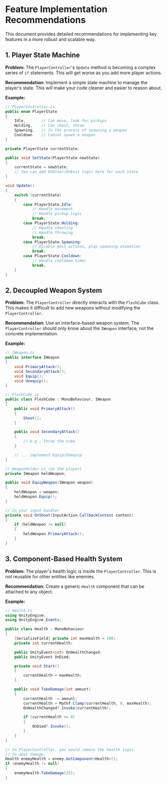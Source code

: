 
# Feature Implementation Recommendations

This document provides detailed recommendations for implementing key features in a more robust and scalable way.

## 1. Player State Machine

**Problem:** The `PlayerController`'s `Update` method is becoming a complex series of `if` statements. This will get worse as you add more player actions.

**Recommendation:** Implement a simple state machine to manage the player's state. This will make your code cleaner and easier to reason about.

**Example:**

```csharp
// PlayerController.cs
public enum PlayerState
{
    Idle,       // Can move, look for pickups
    Holding,    // Can shoot, throw
    Spawning,   // In the process of spawning a weapon
    Cooldown    // Cannot spawn a weapon
}

private PlayerState currentState;

public void SetState(PlayerState newState)
{
    currentState = newState;
    // You can add OnEnter/OnExit logic here for each state
}

void Update()
{
    switch (currentState)
    {
        case PlayerState.Idle:
            // Handle movement
            // Handle pickup logic
            break;
        case PlayerState.Holding:
            // Handle shooting
            // Handle throwing
            break;
        case PlayerState.Spawning:
            // Disable most actions, play spawning animation
            break;
        case PlayerState.Cooldown:
            // Handle cooldown timer
            break;
    }
}
```

## 2. Decoupled Weapon System

**Problem:** The `PlayerController` directly interacts with the `FleshCube` class. This makes it difficult to add new weapons without modifying the `PlayerController`.

**Recommendation:** Use an interface-based weapon system. The `PlayerController` should only know about the `IWeapon` interface, not the concrete implementation.

**Example:**

```csharp
// IWeapon.cs
public interface IWeapon
{
    void PrimaryAttack();
    void SecondaryAttack();
    void Equip();
    void Unequip();
}

// FleshCube.cs
public class FleshCube : MonoBehaviour, IWeapon
{
    public void PrimaryAttack()
    {
        Shoot();
    }

    public void SecondaryAttack()
    {
        // e.g., throw the cube
    }

    // ... implement Equip/Unequip
}

// WeaponHolder.cs (on the player)
private IWeapon heldWeapon;

public void EquipWeapon(IWeapon weapon)
{
    heldWeapon = weapon;
    heldWeapon.Equip();
}

// In your input handler
private void OnShoot(InputAction.CallbackContext context)
{
    if (heldWeapon != null)
    {
        heldWeapon.PrimaryAttack();
    }
}
```

## 3. Component-Based Health System

**Problem:** The player's health logic is inside the `PlayerController`. This is not reusable for other entities like enemies.

**Recommendation:** Create a generic `Health` component that can be attached to any object.

**Example:**

```csharp
// Health.cs
using UnityEngine;
using UnityEngine.Events;

public class Health : MonoBehaviour
{
    [SerializeField] private int maxHealth = 100;
    private int currentHealth;

    public UnityEvent<int> OnHealthChanged;
    public UnityEvent OnDied;

    private void Start()
    {
        currentHealth = maxHealth;
    }

    public void TakeDamage(int amount)
    {
        currentHealth -= amount;
        currentHealth = Mathf.Clamp(currentHealth, 0, maxHealth);
        OnHealthChanged?.Invoke(currentHealth);

        if (currentHealth <= 0)
        {
            OnDied?.Invoke();
        }
    }
}

// In PlayerController, you would remove the health logic.
// To deal damage:
Health enemyHealth = enemy.GetComponent<Health>();
if (enemyHealth != null)
{
    enemyHealth.TakeDamage(25);
}
```
